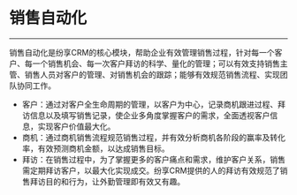 ﻿
# 销售自动化

---

销售自动化是纷享CRM的核心模块，帮助企业有效管理销售过程，针对每一个客户、每一个销售机会、每一次客户拜访的科学、量化的管理；可以有效支持销售主管、销售人员对客户的管理、对销售机会的跟踪；能够有效规范销售流程、实现团队协同工作。

- 客户：通过对客户全生命周期的管理，以客户为中心，记录商机跟进过程、拜访信息以及填写销售记录，使企业多角度掌握客户的需求，全面透视客户信息，实现客户价值最大化。
- 商机：通过商机销售流程规范销售过程，并有效分析商机各阶段的赢率及转化率，有效预测商机金额，以达成销售目标。
- 拜访：在销售过程中，为了掌握更多的客户痛点和需求，维护客户关系，销售需定期拜访客户，以最大化实现成交。纷享CRM提供的人的拜访有效规范了销售拜访目的和行为，让外勤管理即有效又有趣。



